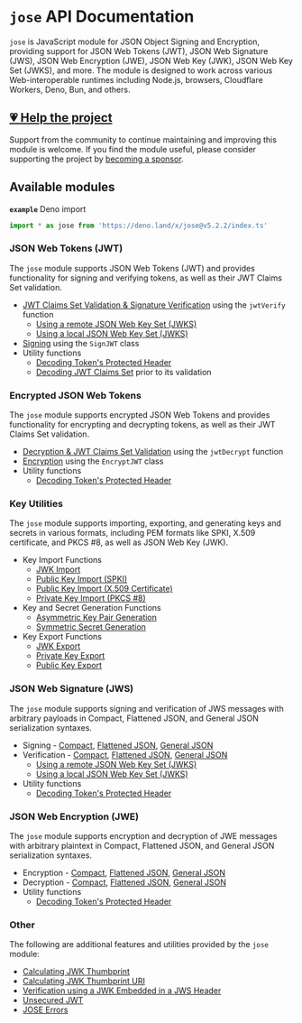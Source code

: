 # `jose` API Documentation

`jose` is JavaScript module for JSON Object Signing and Encryption, providing support for JSON Web Tokens (JWT), JSON Web Signature (JWS), JSON Web Encryption (JWE), JSON Web Key (JWK), JSON Web Key Set (JWKS), and more. The module is designed to work across various Web-interoperable runtimes including Node.js, browsers, Cloudflare Workers, Deno, Bun, and others.

## [💗 Help the project](https://github.com/sponsors/panva)

Support from the community to continue maintaining and improving this module is welcome. If you find the module useful, please consider supporting the project by [becoming a sponsor](https://github.com/sponsors/panva).

## Available modules

**`example`** Deno import
```js
import * as jose from 'https://deno.land/x/jose@v5.2.2/index.ts'
```

### JSON Web Tokens (JWT)

The `jose` module supports JSON Web Tokens (JWT) and provides functionality for signing and verifying tokens, as well as their JWT Claims Set validation.

- [JWT Claims Set Validation & Signature Verification](https://github.com/panva/jose/blob/v5.2.2/docs/functions/jwt_verify.jwtVerify.md) using the `jwtVerify` function
  - [Using a remote JSON Web Key Set (JWKS)](https://github.com/panva/jose/blob/v5.2.2/docs/functions/jwks_remote.createRemoteJWKSet.md)
  - [Using a local JSON Web Key Set (JWKS)](https://github.com/panva/jose/blob/v5.2.2/docs/functions/jwks_local.createLocalJWKSet.md)
- [Signing](https://github.com/panva/jose/blob/v5.2.2/docs/classes/jwt_sign.SignJWT.md) using the `SignJWT` class
- Utility functions
  - [Decoding Token's Protected Header](https://github.com/panva/jose/blob/v5.2.2/docs/functions/util_decode_protected_header.decodeProtectedHeader.md)
  - [Decoding JWT Claims Set](https://github.com/panva/jose/blob/v5.2.2/docs/functions/util_decode_jwt.decodeJwt.md) prior to its validation

### Encrypted JSON Web Tokens

The `jose` module supports encrypted JSON Web Tokens and provides functionality for encrypting and decrypting tokens, as well as their JWT Claims Set validation.

- [Decryption & JWT Claims Set Validation](https://github.com/panva/jose/blob/v5.2.2/docs/functions/jwt_decrypt.jwtDecrypt.md) using the `jwtDecrypt` function
- [Encryption](https://github.com/panva/jose/blob/v5.2.2/docs/classes/jwt_encrypt.EncryptJWT.md) using the `EncryptJWT` class
- Utility functions
  - [Decoding Token's Protected Header](https://github.com/panva/jose/blob/v5.2.2/docs/functions/util_decode_protected_header.decodeProtectedHeader.md)

### Key Utilities

The `jose` module supports importing, exporting, and generating keys and secrets in various formats, including PEM formats like SPKI, X.509 certificate, and PKCS #8, as well as JSON Web Key (JWK).

- Key Import Functions
  - [JWK Import](https://github.com/panva/jose/blob/v5.2.2/docs/functions/key_import.importJWK.md)
  - [Public Key Import (SPKI)](https://github.com/panva/jose/blob/v5.2.2/docs/functions/key_import.importSPKI.md)
  - [Public Key Import (X.509 Certificate)](https://github.com/panva/jose/blob/v5.2.2/docs/functions/key_import.importX509.md)
  - [Private Key Import (PKCS #8)](https://github.com/panva/jose/blob/v5.2.2/docs/functions/key_import.importPKCS8.md)
- Key and Secret Generation Functions
  - [Asymmetric Key Pair Generation](https://github.com/panva/jose/blob/v5.2.2/docs/functions/key_generate_key_pair.generateKeyPair.md)
  - [Symmetric Secret Generation](https://github.com/panva/jose/blob/v5.2.2/docs/functions/key_generate_secret.generateSecret.md)
- Key Export Functions
  - [JWK Export](https://github.com/panva/jose/blob/v5.2.2/docs/functions/key_export.exportJWK.md)
  - [Private Key Export](https://github.com/panva/jose/blob/v5.2.2/docs/functions/key_export.exportPKCS8.md)
  - [Public Key Export](https://github.com/panva/jose/blob/v5.2.2/docs/functions/key_export.exportSPKI.md)

### JSON Web Signature (JWS)

The `jose` module supports signing and verification of JWS messages with arbitrary payloads in Compact, Flattened JSON, and General JSON serialization syntaxes.

- Signing - [Compact](https://github.com/panva/jose/blob/v5.2.2/docs/classes/jws_compact_sign.CompactSign.md), [Flattened JSON](https://github.com/panva/jose/blob/v5.2.2/docs/classes/jws_flattened_sign.FlattenedSign.md), [General JSON](https://github.com/panva/jose/blob/v5.2.2/docs/classes/jws_general_sign.GeneralSign.md)
- Verification - [Compact](https://github.com/panva/jose/blob/v5.2.2/docs/functions/jws_compact_verify.compactVerify.md), [Flattened JSON](https://github.com/panva/jose/blob/v5.2.2/docs/functions/jws_flattened_verify.flattenedVerify.md), [General JSON](https://github.com/panva/jose/blob/v5.2.2/docs/functions/jws_general_verify.generalVerify.md)
  - [Using a remote JSON Web Key Set (JWKS)](https://github.com/panva/jose/blob/v5.2.2/docs/functions/jwks_remote.createRemoteJWKSet.md)
  - [Using a local JSON Web Key Set (JWKS)](https://github.com/panva/jose/blob/v5.2.2/docs/functions/jwks_local.createLocalJWKSet.md)
- Utility functions
  - [Decoding Token's Protected Header](https://github.com/panva/jose/blob/v5.2.2/docs/functions/util_decode_protected_header.decodeProtectedHeader.md)

### JSON Web Encryption (JWE)

The `jose` module supports encryption and decryption of JWE messages with arbitrary plaintext in Compact, Flattened JSON, and General JSON serialization syntaxes.

- Encryption - [Compact](https://github.com/panva/jose/blob/v5.2.2/docs/classes/jwe_compact_encrypt.CompactEncrypt.md), [Flattened JSON](https://github.com/panva/jose/blob/v5.2.2/docs/classes/jwe_flattened_encrypt.FlattenedEncrypt.md), [General JSON](https://github.com/panva/jose/blob/v5.2.2/docs/classes/jwe_general_encrypt.GeneralEncrypt.md)
- Decryption - [Compact](https://github.com/panva/jose/blob/v5.2.2/docs/functions/jwe_compact_decrypt.compactDecrypt.md), [Flattened JSON](https://github.com/panva/jose/blob/v5.2.2/docs/functions/jwe_flattened_decrypt.flattenedDecrypt.md), [General JSON](https://github.com/panva/jose/blob/v5.2.2/docs/functions/jwe_general_decrypt.generalDecrypt.md)
- Utility functions
  - [Decoding Token's Protected Header](https://github.com/panva/jose/blob/v5.2.2/docs/functions/util_decode_protected_header.decodeProtectedHeader.md)

### Other

The following are additional features and utilities provided by the `jose` module:

- [Calculating JWK Thumbprint](https://github.com/panva/jose/blob/v5.2.2/docs/functions/jwk_thumbprint.calculateJwkThumbprint.md)
- [Calculating JWK Thumbprint URI](https://github.com/panva/jose/blob/v5.2.2/docs/functions/jwk_thumbprint.calculateJwkThumbprintUri.md)
- [Verification using a JWK Embedded in a JWS Header](https://github.com/panva/jose/blob/v5.2.2/docs/functions/jwk_embedded.EmbeddedJWK.md)
- [Unsecured JWT](https://github.com/panva/jose/blob/v5.2.2/docs/classes/jwt_unsecured.UnsecuredJWT.md)
- [JOSE Errors](https://github.com/panva/jose/blob/v5.2.2/docs/modules/util_errors.md)
